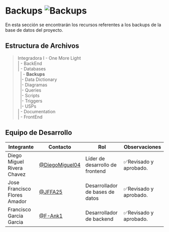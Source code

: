 # Backups  ![Backups](https://img.shields.io/badge/MySQL-4479A1?style=for-the-badge&logo=mysql&logoColor=white)
En esta sección se encontrarán los recursos referentes a los backups de la base de datos del proyecto.

## Estructura de Archivos
>Integradora I -  One More Light<br>
>| - BackEnd <br>
>| - Databases <br>
>&nbsp;&nbsp;| - **Backups**<br>
>&nbsp;&nbsp;|- Data Dictionary<br>
>&nbsp;&nbsp;|- Diagramas<br>
>&nbsp;&nbsp;|- Queries<br>
>&nbsp;&nbsp;|- Scripts<br>
>&nbsp;&nbsp;|- Triggers<br>
>&nbsp;&nbsp;|- USPs<br>
>| - Documentation<br>
>| - FrontEnd<br>

## Equipo de Desarrollo


|Integrante|Contacto|Rol|Observaciones|
|------------|--------|---|---|
|Diego Miguel Rivera Chavez|[@DiegoMiguel04](https://github.com/DiegoMiguel04)|Líder de desarrollo de frontend|✅Revisado y aprobado.|
|Jose Francisco Flores Amador|[@JFFA25](https://github.com/JFFA25)|Desarrollador de bases de datos|✅Revisado y aprobado.|
|Francisco Garcia Garcia|[@F-Ank1](https://github.com/F-ank)|Desarrollador de backend|✅Revisado y aprobado.|
